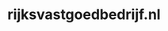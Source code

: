 ---
layout: post
title:  "rijksvastgoedbedrijf.nl"
internal_url:  "/dutchgov/rijksvastgoedbedrijf.nl.html"
categories: dutchgov
---
